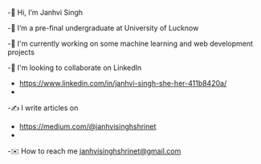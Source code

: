 -👋 Hi, I’m Janhvi Singh

-🙂 I’m a pre-final undergraduate at University of Lucknow

-👀 I'm currently working on some machine learning and web development projects

-🤝 I'm looking to collaborate on LinkedIn
- https://www.linkedin.com/in/janhvi-singh-she-her-411b8420a/
- 
-✍️ I write articles on
- https://medium.com/@janhvisinghshrinet
- 
-✉️ How to reach me janhvisinghshrinet@gmail.com
